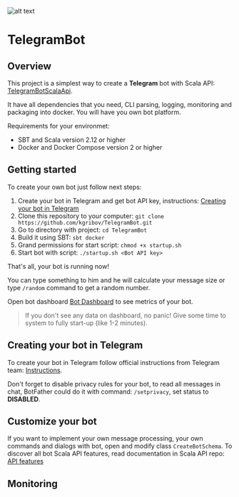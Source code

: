 ![alt text](https://travis-ci.org/kgribov/TelegramBot.svg?branch=master)

# TelegramBot

## Overview
This project is a simplest way to create a **Telegram** bot with Scala API: [TelegramBotScalaApi](https://github.com/kgribov/TelegramBotScalaApi).

It have all dependencies that you need, CLI parsing, logging, monitoring and packaging into docker. You will have you own bot platform.

Requirements for your environmet:

* SBT and Scala version 2.12 or higher
* Docker and Docker Compose version 2 or higher

## Getting started

To create your own bot just follow next steps:

1. Create your bot in Telegram and get bot API key, instructions: [Creating your bot in Telegram](https://github.com/kgribov/TelegramBot#creating_your_bot_in_telegram)
1. Clone this repository to your computer: `git clone https://github.com/kgribov/TelegramBot.git`
1. Go to directory with project: `cd TelegramBot`
1. Build it using SBT: `sbt docker`
1. Grand permissions for start script: `chmod +x startup.sh`
1. Start bot with script: `./startup.sh <Bot API key>`

That's all, your bot is running now!

You can type something to him and he will calculate your message size or type `/random` command to get a random number.

Open bot dashboard [Bot Dashboard](http://localhost:9999/d/bots/telegram-bot-dashboard?refresh=10s&orgId=1) to see metrics of your bot.

> If you don't see any data on dashboard, no panic! Give some time to system to fully start-up (like 1-2 minutes).

## Creating your bot in Telegram

To create your bot in Telegram follow official instructions from Telegram team: [Instructions](https://core.telegram.org/bots#6-botfather).

Don't forget to disable privacy rules for your bot, to read all messages in chat, BotFather could do it with command: `/setprivacy`, set status to **DISABLED**.

## Customize your bot

If you want to implement your own message processing, your own commands and dialogs with bot, open and modify class `CreateBotSchema`.
To discover all bot Scala API features, read documentation in Scala API repo: [API features](https://github.com/kgribov/TelegramBotScalaApi#api-features)

## Monitoring
